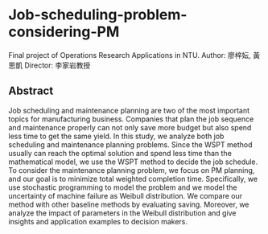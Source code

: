 # Job-scheduling-problem-considering-PM
Final project of Operations Research Applications in NTU.
Author: 廖梓妘, 黃思凱
Director: 李家岩教授

## Abstract
Job scheduling and maintenance planning are two of the most important topics for manufacturing business. Companies that plan the job sequence and maintenance properly can not only save more budget but also spend less time to get the same yield.
In this study, we analyze both job scheduling and maintenance planning problems. Since the WSPT method usually can reach the optimal solution and spend less time than the mathematical model, we use the WSPT method to decide the job schedule. To consider the maintenance planning problem, we focus on PM planning, and our goal is to minimize total weighted completion time. Specifically, we use stochastic programming to model the problem and we model the uncertainty of machine failure as Weibull distribution. We compare our method with other baseline methods by evaluating saving. Moreover, we analyze the impact of parameters in the Weibull distribution and give insights and application examples to decision makers.
